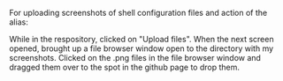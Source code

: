 For uploading screenshots of shell configuration files and action of the alias:

While in the respository, clicked on "Upload files". When the next screen opened, brought up a file browser window open to the directory with my screenshots. Clicked on the .png files in the file browser window and dragged them over to the spot in the github page to drop them.
